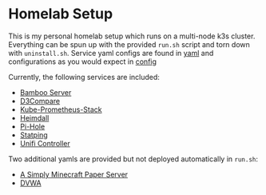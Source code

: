 # Homelab Setup

This is my personal homelab setup which runs on a multi-node k3s cluster.  Everything can be spun up with the provided `run.sh` script and torn down with `uninstall.sh`.  Service yaml configs are found in [yaml](yaml/) and configurations as you would expect in [config](config/)

Currently, the following services are included:

- [Bamboo Server](https://www.atlassian.com/software/bamboo)
- [D3Compare](https://github.com/michael-benedetti/d3compare)
- [Kube-Prometheus-Stack](https://github.com/prometheus-community/helm-charts/tree/main/charts/kube-prometheus-stack)
- [Heimdall](https://heimdall.site/)
- [Pi-Hole](https://pi-hole.net/)
- [Statping](https://github.com/statping/statping)
- [Unifi Controller](https://hub.docker.com/r/linuxserver/unifi-controller)

Two additional yamls are provided but not deployed automatically in `run.sh`:

- [A Simply Minecraft Paper Server](https://papermc.io/)
- [DVWA](https://dvwa.co.uk/)
